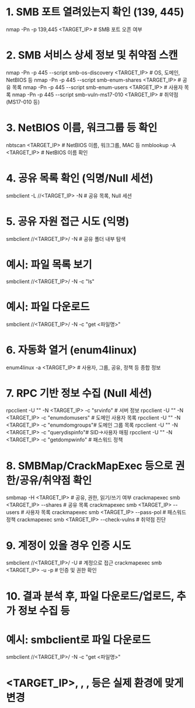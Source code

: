 # 1. SMB 포트 열려있는지 확인 (139, 445)

nmap -Pn -p 139,445 <TARGET_IP> # SMB 포트 오픈 여부

# 2. SMB 서비스 상세 정보 및 취약점 스캔

nmap -Pn -p 445 --script smb-os-discovery <TARGET_IP> # OS, 도메인, NetBIOS 등
nmap -Pn -p 445 --script smb-enum-shares <TARGET_IP> # 공유 목록
nmap -Pn -p 445 --script smb-enum-users <TARGET_IP> # 사용자 목록
nmap -Pn -p 445 --script smb-vuln-ms17-010 <TARGET_IP> # 취약점(MS17-010 등)

# 3. NetBIOS 이름, 워크그룹 등 확인

nbtscan <TARGET_IP> # NetBIOS 이름, 워크그룹, MAC 등
nmblookup -A <TARGET_IP> # NetBIOS 이름 확인

# 4. 공유 목록 확인 (익명/Null 세션)

smbclient -L //<TARGET_IP> -N # 공유 목록, Null 세션

# 5. 공유 자원 접근 시도 (익명)

smbclient //<TARGET_IP>/<SHARE> -N # 공유 폴더 내부 탐색

# 예시: 파일 목록 보기

smbclient //<TARGET_IP>/<SHARE> -N -c "ls"

# 예시: 파일 다운로드

smbclient //<TARGET_IP>/<SHARE> -N -c "get <파일명>"

# 6. 자동화 열거 (enum4linux)

enum4linux -a <TARGET_IP> # 사용자, 그룹, 공유, 정책 등 종합 정보

# 7. RPC 기반 정보 수집 (Null 세션)

rpcclient -U "" -N <TARGET_IP> -c "srvinfo" # 서버 정보
rpcclient -U "" -N <TARGET_IP> -c "enumdomusers" # 도메인 사용자 목록
rpcclient -U "" -N <TARGET_IP> -c "enumdomgroups"# 도메인 그룹 목록
rpcclient -U "" -N <TARGET_IP> -c "querydispinfo"# SID→사용자 매핑
rpcclient -U "" -N <TARGET_IP> -c "getdompwinfo" # 패스워드 정책

# 8. SMBMap/CrackMapExec 등으로 권한/공유/취약점 확인

smbmap -H <TARGET_IP> # 공유, 권한, 읽기/쓰기 여부
crackmapexec smb <TARGET_IP> --shares # 공유 목록
crackmapexec smb <TARGET_IP> --users # 사용자 목록
crackmapexec smb <TARGET_IP> --pass-pol # 패스워드 정책
crackmapexec smb <TARGET_IP> --check-vulns # 취약점 진단

# 9. 계정이 있을 경우 인증 시도

smbclient //<TARGET_IP>/<SHARE> -U <USER> # 계정으로 접근
crackmapexec smb <TARGET_IP> -u <USER> -p <PASS> # 인증 및 권한 확인

# 10. 결과 분석 후, 파일 다운로드/업로드, 추가 정보 수집 등

# 예시: smbclient로 파일 다운로드

smbclient //<TARGET_IP>/<SHARE> -N -c "get <파일명>"

# <TARGET_IP>, <SHARE>, <USER>, <PASS> 등은 실제 환경에 맞게 변경
